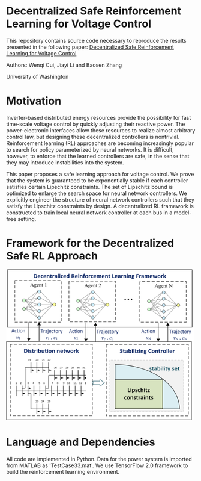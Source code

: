 
# Decentralized Safe Reinforcement Learning for Voltage Control

This repository contains source code necessary to reproduce the results presented in the following paper:
[Decentralized Safe Reinforcement Learning for Voltage Control](https://arxiv.org/abs/2110.01126)  

Authors: Wenqi Cui, Jiayi Li and Baosen Zhang  

University of Washington 


# Motivation
Inverter-based distributed energy resources provide the possibility for fast time-scale voltage control by quickly adjusting their reactive power. The power-electronic interfaces allow these resources to realize almost arbitrary control law, but designing these decentralized controllers is nontrivial. Reinforcement learning (RL) approaches are becoming increasingly popular to search for policy parameterized by neural networks. It is difficult, however, to enforce that the learned controllers are safe, in the sense that they may introduce instabilities into the system.

This paper proposes a safe learning approach for voltage control. We prove that the system is guaranteed to be exponentially stable if each controller satisfies certain Lipschitz constraints. The set of Lipschitz bound is optimized to enlarge the search space for neural network controllers. We explicitly engineer the structure of neural network controllers such that they satisfy the Lipschitz constraints by design. A decentralized RL framework is constructed to train local neural network controller at each bus in a model-free setting.


# Framework for the Decentralized Safe RL Approach
<img src="/structure_safeRL.png" height="400px" width="500px" >

# Language and Dependencies
All code are implemented in Python. Data for the power system is imported from MATLAB as 'TestCase33.mat'. We   use   TensorFlow   2.0   framework   to   build   the   reinforcement  learning  environment.

